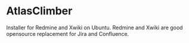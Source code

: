 # AtlasClimber

Installer for Redmine and Xwiki on Ubuntu.
Redmine and Xwiki are good opensource replacement for Jira and Confluence.
